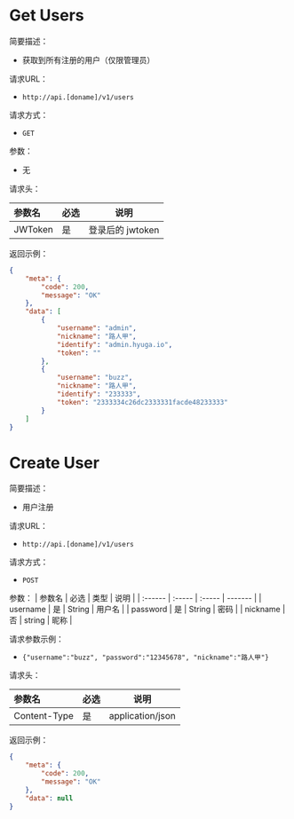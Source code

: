 # Get Users

简要描述：
- 获取到所有注册的用户（仅限管理员）

请求URL：
- `http://api.[doname]/v1/users`


请求方式：
- `GET`

参数：
- 无

请求头：

|  参数名   |  必选  |  说明 |
| :------  | :----- | :----: |
| JWToken  | 是     | 登录后的 jwtoken|

返回示例：

```json
{
    "meta": {
        "code": 200,
        "message": "OK"
    },
    "data": [
        {
            "username": "admin",
            "nickname": "路人甲",
            "identify": "admin.hyuga.io",
            "token": ""
        },
        {
            "username": "buzz",
            "nickname": "路人甲",
            "identify": "233333",
            "token": "2333334c26dc2333331facde48233333"
        }
    ]
}
```

# Create User

简要描述：
- 用户注册

请求URL：
- `http://api.[doname]/v1/users`


请求方式：
- `POST`

参数：
|  参数名   |  必选  | 类型 | 说明 |
| :------  | :----- | :----- | -------  |
| username | 是     | String | 用户名 |
| password | 是 | String | 密码 |
| nickname | 否 | string | 昵称 |

请求参数示例：
- `{"username":"buzz", "password":"12345678", "nickname":"路人甲"}`

请求头：

|  参数名   |  必选  |  说明 |
| :------  | :----- | :----: |
| Content-Type  | 是     | application/json|


返回示例：

```json
{
    "meta": {
        "code": 200,
        "message": "OK"
    },
    "data": null
}
```
